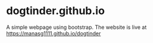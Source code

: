 # dogtinder.github.io
A simple webpage using bootstrap. 
The website is live at https://manasg1111.github.io/dogtinder
